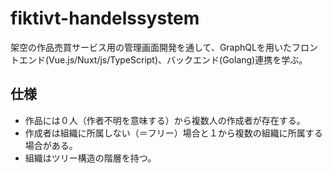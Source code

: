 # fiktivt-handelssystem

架空の作品売買サービス用の管理画面開発を通して、GraphQLを用いたフロントエンド(Vue.js/Nuxt/js/TypeScript)、バックエンド(Golang)連携を学ぶ。

## 仕様

- 作品には０人（作者不明を意味する）から複数人の作成者が存在する。
- 作成者は組織に所属しない（＝フリー）場合と１から複数の組織に所属する場合がある。
- 組織はツリー構造の階層を持つ。
